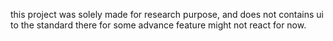 this project was solely made for research purpose, and does not contains ui to the standard
there for some advance feature might not react for now.
